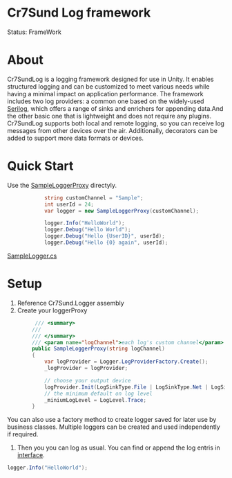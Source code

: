 # Cr7Sund Log framework

Status: FrameWork

# About

Cr7SundLog is a logging framework designed for use in Unity. It enables structured logging and can be customized to meet various needs while having a minimal impact on application performance. The framework includes two log providers: a common one based on the widely-used [Serilog](https://github.com/serilog/serilog/wiki/Getting-Started), which offers a range of sinks and enrichers for appending data.And the other basic one that is lightweight and does not require any plugins. Cr7SundLog supports both local and remote logging, so you can receive log messages from other devices over the air. Additionally, decorators can be added to support more data formats or devices.

# **Quick Start**

Use the [SampleLoggerProxy](https://github.com/Cr7Sund/LogPipeline/blob/bc9537c6897c94fe085a2b9ec2d3abe8aa85b358/Sample~/SampleLoggerProxy.cs) directyly. 

```csharp
            string customChannel = "Sample";
            int userId = 24;
            var logger = new SampleLoggerProxy(customChannel);

            logger.Info("HelloWorld");
            logger.Debug("Hello World");
            logger.Debug("Hello {UserID}", userId);
            logger.Debug("Hello {0} again", userId);
```

[SampleLogger.cs](https://github.com/Cr7Sund/LogPipeline/blob/bc9537c6897c94fe085a2b9ec2d3abe8aa85b358/Sample~/SampleLog.cs)

# Setup

1. Reference Cr7Sund.Logger assembly
2. Create your loggerProxy 

```csharp
         /// <summary>
        /// 
        /// </summary>
        /// <param name="logChannel">each log's custom channel</param>
        public SampleLoggerProxy(string logChannel)
        {
            var logProvider = Logger.LogProviderFactory.Create();
            _logProvider = logProvider;

            // choose your output device
            logProvider.Init(LogSinkType.File | LogSinkType.Net | LogSinkType.LogPlatform, logChannel);
            // the minimum default on log level
            _miniumLogLevel = LogLevel.Trace;
        }
```

You can also use a factory method to create logger saved for later use by business classes. Multiple loggers can be created and used independently if required.

1. Then you you can log as usual. You can find or append the log entris in [interface](https://github.com/Cr7Sund/LogPipeline/blob/bc9537c6897c94fe085a2b9ec2d3abe8aa85b358/Sample~/ISampleInternalLog.cs).

```csharp
logger.Info("HelloWorld");

```

